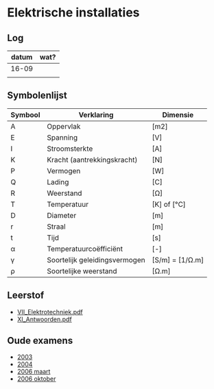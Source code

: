 # Elektrische installaties
## Log
| datum       | wat?        |
|---          |---          |
| 16-09       |             |
|             |             |

## Symbolenlijst
| Symbool     | Verklaring  | Dimensie      |
|---          |---          |---            |
| A           | Oppervlak   | [m2]          |
| E           | Spanning    | [V]           |
| I           | Stroomsterkte | [A]         |
| K           | Kracht (aantrekkingskracht) | [N]  |
| P           | Vermogen    | [W]           |
| Q           | Lading      | [C]           |
| R           | Weerstand   | [Ω]           |  
| T           | Temperatuur | [K] of [°C]   |
| D           | Diameter    | [m]           |
| r           | Straal      | [m]           |
| t           | Tijd        | [s]           |
| α           | Temperatuurcoëfficiënt | [-] |
| γ           | Soortelijk geleidingsvermogen | [S/m] = [1/Ω.m]  |
| ρ           | Soortelijke weerstand | [Ω.m] |

## Leerstof
- [VII_Elektrotechniek.pdf](http://ctz.zweefportaal.nl/main/Technicus/TechnicusHandboek2007/VII_Elektrotechniek.pdf)
- [XI_Antwoorden.pdf](http://ctz.zweefportaal.nl/main/Technicus/TechnicusHandboek2007/XI_Antwoorden.pdf)

## Oude examens
- [2003](http://ctz.zweefportaal.nl/main/Technicus/Examens/Examen_AML-A_ElectrischeInstallaties_2003.pdf)
- [2004](http://ctz.zweefportaal.nl/main/Technicus/Examens/Examen_AML-A_ElectrischeInstallaties_2004.pdf)
- [2006 maart](http://ctz.zweefportaal.nl/main/Technicus/Examens/Examen_AML-A_ElectrischeInstallaties_2006-03.pdf)
- [2006 oktober](http://ctz.zweefportaal.nl/main/Technicus/Examens/Examen_AML-A_ElectrischeInstallaties_2006-10.pdf)
